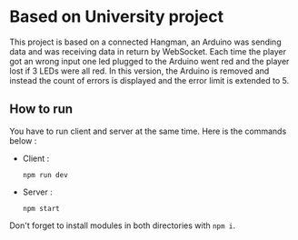 # Based on University project

This project is based on a connected Hangman, an Arduino was sending data and was receiving data in return by WebSocket. Each time the player got an wrong input one led plugged to the Arduino went red and the player lost if 3 LEDs were all red. In this version, the Arduino is removed and instead the count of errors is displayed and the error limit is extended to 5.

## How to run

You have to run client and server at the same time. Here is the commands below :

- Client : 

    ```
    npm run dev
    ```

- Server :

    ```
    npm start
    ```

Don't forget to install modules in both directories with `npm i`.
